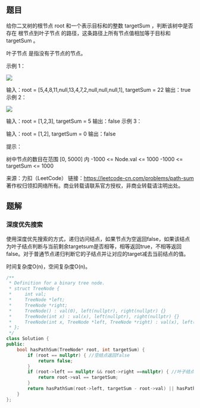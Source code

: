 ## 题目

给你二叉树的根节点 root 和一个表示目标和的整数 targetSum ，判断该树中是否存在 根节点到叶子节点 的路径，这条路径上所有节点值相加等于目标和 targetSum 。

叶子节点 是指没有子节点的节点。

 

示例 1：

![](https://assets.leetcode.com/uploads/2021/01/18/pathsum1.jpg)

输入：root = [5,4,8,11,null,13,4,7,2,null,null,null,1], targetSum = 22
输出：true
示例 2：

![](https://assets.leetcode.com/uploads/2021/01/18/pathsum2.jpg)

输入：root = [1,2,3], targetSum = 5
输出：false
示例 3：

输入：root = [1,2], targetSum = 0
输出：false


提示：

树中节点的数目在范围 [0, 5000] 内
-1000 <= Node.val <= 1000
-1000 <= targetSum <= 1000

来源：力扣（LeetCode）
链接：https://leetcode-cn.com/problems/path-sum
著作权归领扣网络所有。商业转载请联系官方授权，非商业转载请注明出处。

## 题解

### 深度优先搜索

使用深度优先搜索的方式，递归访问结点，如果节点为空返回false，如果该结点为叶子结点判断与当前剩余targetsum是否相等，相等返回true，不相等返回false。对于普通节点递归判断它的子结点并让对应的target减去当前结点的值。

时间复杂度O(n)，空间复杂度O(n)。

```c++
/**
 * Definition for a binary tree node.
 * struct TreeNode {
 *     int val;
 *     TreeNode *left;
 *     TreeNode *right;
 *     TreeNode() : val(0), left(nullptr), right(nullptr) {}
 *     TreeNode(int x) : val(x), left(nullptr), right(nullptr) {}
 *     TreeNode(int x, TreeNode *left, TreeNode *right) : val(x), left(left), right(right) {}
 * };
 */
class Solution {
public:
    bool hasPathSum(TreeNode* root, int targetSum) {
        if (root == nullptr) { //空结点返回false
            return false;
        }
        if (root->left == nullptr && root->right ==nullptr) { //叶子结点判断值与当前targetsum是否相等
            return root->val == targetSum;
        }
        return hasPathSum(root->left, targetSum - root->val) || hasPathSum(root->right, targetSum - root->val); //普通结点递归判断叶子结点并将叶子结点targetsum - 当前结点val
    }
};
```

